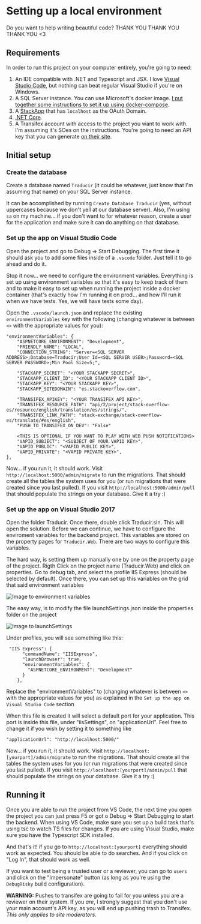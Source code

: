 # Setting up a local environment

Do you want to help writing beautiful code? THANK YOU THANK YOU THANK YOU <3

## Requirements

In order to run this project on your computer entirely, you're going to need:

1. An IDE compatible with .NET and Typescript and JSX. I love [Visual Studio Code](https://code.visualstudio.com/), but nothing can beat regular Visual Studio if you're on Windows.
2. A SQL Server instance. You can use Microsoft's docker image. [I put together some instructions to set it up using docker-compose](https://github.com/g3rv4/Traducir/blob/master/docs/MSSQL_DOCKER.md).
3. A [StackApp](https://stackapps.com/) that has `localhost` as the OAuth Domain.
4. [.NET Core](https://www.microsoft.com/net/).
5. A Transifex account with access to the project you want to work with. I'm assuming it's SOes on the instructions. You're going to need an API key that you can generate [on their site](https://www.transifex.com/user/settings/api/).

## Initial setup

### Create the database
Create a database named `Traducir` (it could be whatever, just know that I'm assuming that name) on your SQL Server instance.

It can be accomplished by running `Create Database Traducir` (yes, without uppercases because we don't yell at our database server). Also, I'm using `sa` on my machine... if you don't want to for whatever reason, create a user for the application and make sure it can do anything on that database.

### Set up the app on Visual Studio Code

Open the project and go to Debug => Start Debugging. The first time it should ask you to add some files inside of a `.vscode` folder. Just tell it to go ahead and do it.

Stop it now... we need to configure the environment variables. Everything is set up using environment variables so that it's easy to keep track of them and to make it easy to set up when running the project inside a docker container (that's exactly how I'm running it on prod... and how I'll run it when we have tests. Yes, we will have tests some day).

Open the `.vscode/launch.json` and replace the existing `environmentVariables` key with the following (changing whatever is between `<>` with the appropriate values for you):

```
"environmentVariables": {
    "ASPNETCORE_ENVIRONMENT": "Development",
    "FRIENDLY_NAME": "LOCAL",
    "CONNECTION_STRING": "Server=<SQL SERVER ADDRESS>;Database=Traducir;User Id=<SQL SERVER USER>;Password=<SQL SERVER PASSWORD>;Min Pool Size=5;",

    "STACKAPP_SECRET": "<YOUR STACKAPP SECRET>",
    "STACKAPP_CLIENT_ID": "<YOUR STACKAPP CLIENT ID>",
    "STACKAPP_KEY": "<YOUR STACKAPP KEY>",
    "STACKAPP_SITEDOMAIN": "es.stackoverflow.com",

    "TRANSIFEX_APIKEY": "<YOUR TRANSIFEX API KEY>",
    "TRANSIFEX_RESOURCE_PATH": "api/2/project/stack-overflow-es/resource/english/translation/es/strings/",
    "TRANSIFEX_LINK_PATH": "stack-exchange/stack-overflow-es/translate/#es/english",
    "PUSH_TO_TRANSIFEX_ON_DEV": "False"

    <THIS IS OPTIONAL IF YOU WANT TO PLAY WITH WEB PUSH NOTIFICATIONS>
    "VAPID_SUBJECT": "<SUBJECT OF YOUR VAPID KEY>",
    "VAPID_PUBLIC": "<VAPID PUBLIC KEY>",
    "VAPID_PRIVATE": "<VAPID PRIVATE KEY>",
},
```

Now... if you run it, it should work. Visit `http://localhost:5000/admin/migrate` to run the migrations. That should create all the tables the system uses for you (or run migrations that were created since you last pulled). If you visit `http://localhost:5000/admin/pull` that should populate the strings on your database. Give it a try :)

### Set up the app on Visual Studio 2017

Open the folder Traducir. Once there, double click Traducir.sln. This will open the solution. Before we can continue, we have to configure the enviroment variables for the backend project. This variables are stored on the property pages for `Traducir.Web`. There are two ways to configure this variables.

The hard way, is setting them up manually one by one on the property page of the project. Rigth Click on the project name (Traducir.Web) and click on properties. Go to debug tab, and select the profile IIS Express (should be selected by default). Once there, you can set up this variables on the grid that said environment variables

![Image to environment variables](Images/enviromentvariables.PNG)

The easy way, is to modify the file launchSettings.json inside the properties folder on the project

![Image to launchSettings](Images/launchSettings.PNG )

Under profiles, you will see something like this:

```
 "IIS Express": {
      "commandName": "IISExpress",
      "launchBrowser": true,
      "environmentVariables": {
        "ASPNETCORE_ENVIRONMENT": "Development"
      }
    },
```

Replace the "environmentVariables" to (changing whatever is between `<>` with the appropriate values for you) as explained in the `Set up the app on Visual Studio Code` section

When this file is created it will select a default port for your application. This port is inside this file, under "iisSettings",  on "applicationUrl". Feel free to change it if you wish by setting it to something like

```
"applicationUrl": "http://localhost:5000/"
```

Now... if you run it, it should work. Visit `http://localhost:[yourport]/admin/migrate` to run the migrations. That should create all the tables the system uses for you (or run migrations that were created since you last pulled). If you visit `http://localhost:[yourport]/admin/pull` that should populate the strings on your database. Give it a try :)

## Running it

Once you are able to run the project from VS Code, the next time you open the project you can just press F5 or got o Debug => Start Debugging to start the backend. When using VS Code, make sure you set up a build task that's using tsc to watch TS files for changes. If you are using Visual Studio, make sure you have the Typescript SDK installed.

And that's it! if you go to `http://localhost:[yourport]` everything should work as expected. You should be able to do searches. And if you click on "Log In", that should work as well.

If you want to test being a trusted user or a reviewer, you can go to `users` and click on the "Impersonate" button (as long as you're using the `DebugRisky` build configuration).

**WARNING:** Pushes to transifex are going to fail for you unless you are a reviewer on their system. If you *are*, I strongly suggest that you don't use your main account's API key, as you will end up pushing trash to Transifex. *This only applies to site moderators*.
